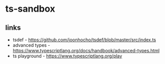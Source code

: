 # ts-sandbox

## links

- tsdef - https://github.com/joonhocho/tsdef/blob/master/src/index.ts
- advanced types - https://www.typescriptlang.org/docs/handbook/advanced-types.html
- ts playground - https://www.typescriptlang.org/play
